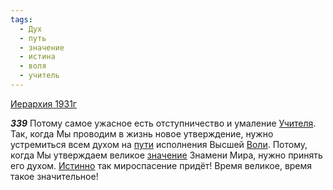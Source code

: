 ```yaml
---
tags:
  - Дух
  - путь
  - значение
  - истина
  - воля
  - учитель
---
```


[Иерархия 1931г](/agni/1931)

___339___
Потому самое ужасное есть отступничество и умаление [Учителя](/tag/#учитель). Так, когда Мы проводим в жизнь новое утверждение, нужно устремиться всем духом на [пути](/tag/#путь) исполнения Высшей [Воли](/tag/#воля). Потому, когда Мы утверждаем великое [значение](/tag/#значение) Знамени Мира, нужно принять его духом. [Истинно](/tag/#истина) так мироспасение придёт! Время великое, время такое значительное!   

